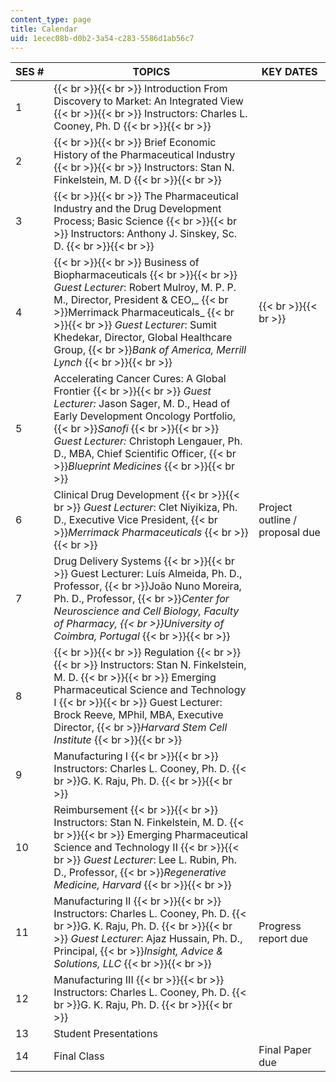 ```yaml
---
content_type: page
title: Calendar
uid: 1ecec08b-d0b2-3a54-c283-5586d1ab56c7
---
```


| SES # | TOPICS | KEY DATES |
| --- | --- | --- |
| 1 |  {{< br >}}{{< br >}} Introduction From Discovery to Market: An Integrated View {{< br >}}{{< br >}} Instructors: Charles L. Cooney, Ph. D {{< br >}}{{< br >}}  | &nbsp; |
| 2 |  {{< br >}}{{< br >}} Brief Economic History of the Pharmaceutical Industry {{< br >}}{{< br >}} Instructors: Stan N. Finkelstein, M. D {{< br >}}{{< br >}}  | &nbsp; |
| 3 |  {{< br >}}{{< br >}} The Pharmaceutical Industry and the Drug Development Process; Basic Science {{< br >}}{{< br >}} Instructors: Anthony J. Sinskey, Sc. D. {{< br >}}{{< br >}}  | &nbsp; |
| 4 |  {{< br >}}{{< br >}} Business of Biopharmaceuticals {{< br >}}{{< br >}} _Guest Lecturer_: Robert Mulroy, M. P. P. M., Director, President & CEO,_  {{< br >}}Merrimack Pharmaceuticals_ {{< br >}}{{< br >}} _Guest Lecturer_: Sumit Khedekar, Director, Global Healthcare Group,  {{< br >}}_Bank of America, Merrill Lynch_ {{< br >}}{{< br >}}  |  {{< br >}}{{< br >}}  |
| 5 | Accelerating Cancer Cures: A Global Frontier {{< br >}}{{< br >}} _Guest Lecturer:_ Jason Sager, M. D., Head of Early Development Oncology Portfolio,  {{< br >}}_Sanofi_ {{< br >}}{{< br >}} _Guest Lecturer:_ Christoph Lengauer, Ph. D., MBA, Chief Scientific Officer,  {{< br >}}_Blueprint Medicines_ {{< br >}}{{< br >}}  | &nbsp; |
| 6 | Clinical Drug Development {{< br >}}{{< br >}} _Guest Lecturer_: Clet Niyikiza, Ph. D., Executive Vice President,  {{< br >}}_Merrimack Pharmaceuticals_ {{< br >}}{{< br >}}  | Project outline / proposal due |
| 7 | Drug Delivery Systems {{< br >}}{{< br >}} Guest Lecturer: Luís Almeida, Ph. D., Professor,  {{< br >}}João Nuno Moreira, Ph. D., Professor,  {{< br >}}_Center for Neuroscience and Cell Biology, Faculty of Pharmacy,  {{< br >}}University of Coimbra, Portugal_ {{< br >}}{{< br >}}  | &nbsp; |
| 8 |  {{< br >}}{{< br >}} Regulation {{< br >}}{{< br >}} Instructors: Stan N. Finkelstein, M. D. {{< br >}}{{< br >}} Emerging Pharmaceutical Science and Technology I {{< br >}}{{< br >}} Guest Lecturer: Brock Reeve, MPhil, MBA, Executive Director,  {{< br >}}_Harvard Stem Cell Institute_ {{< br >}}{{< br >}}  | &nbsp; |
| 9 | Manufacturing I {{< br >}}{{< br >}} Instructors: Charles L. Cooney, Ph. D.  {{< br >}}G. K. Raju, Ph. D. {{< br >}}{{< br >}}  | &nbsp; |
| 10 | Reimbursement {{< br >}}{{< br >}} Instructors: Stan N. Finkelstein, M. D. {{< br >}}{{< br >}} Emerging Pharmaceutical Science and Technology II {{< br >}}{{< br >}} _Guest Lecturer_: Lee L. Rubin, Ph. D., Professor,  {{< br >}}_Regenerative Medicine, Harvard_ {{< br >}}{{< br >}}  | &nbsp; |
| 11 | Manufacturing II {{< br >}}{{< br >}} Instructors: Charles L. Cooney, Ph. D.  {{< br >}}G. K. Raju, Ph. D. {{< br >}}{{< br >}} _Guest Lecturer_: Ajaz Hussain, Ph. D., Principal,  {{< br >}}_Insight, Advice & Solutions, LLC_ {{< br >}}{{< br >}}  | Progress report due |
| 12 | Manufacturing III {{< br >}}{{< br >}} Instructors: Charles L. Cooney, Ph. D.  {{< br >}}G. K. Raju, Ph. D. {{< br >}}{{< br >}}  | &nbsp; |
| 13 | Student Presentations | &nbsp; |
| 14 | Final Class | Final Paper due
